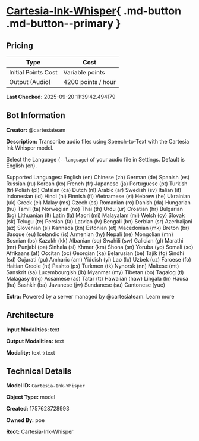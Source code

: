 # [Cartesia-Ink-Whisper](https://poe.com/Cartesia-Ink-Whisper){ .md-button .md-button--primary }

## Pricing

| Type | Cost |
|------|------|
| Initial Points Cost | Variable points |
| Output (Audio) | 4200 points / hour |

**Last Checked:** 2025-09-20 11:39:42.494179


## Bot Information

**Creator:** @cartesiateam

**Description:** Transcribe audio files using Speech-to-Text with the Cartesia Ink Whisper model.

Select the Language (`--language`) of your audio file in Settings. Default is English (en).

Supported Languages:
English (en)
Chinese (zh)
German (de)
Spanish (es)
Russian (ru)
Korean (ko)
French (fr)
Japanese (ja)
Portuguese (pt)
Turkish (tr)
Polish (pl)
Catalan (ca)
Dutch (nl)
Arabic (ar)
Swedish (sv)
Italian (it)
Indonesian (id)
Hindi (hi)
Finnish (fi)
Vietnamese (vi)
Hebrew (he)
Ukrainian (uk)
Greek (el)
Malay (ms)
Czech (cs)
Romanian (ro)
Danish (da)
Hungarian (hu)
Tamil (ta)
Norwegian (no)
Thai (th)
Urdu (ur)
Croatian (hr)
Bulgarian (bg)
Lithuanian (lt)
Latin (la)
Maori (mi)
Malayalam (ml)
Welsh (cy)
Slovak (sk)
Telugu (te)
Persian (fa)
Latvian (lv)
Bengali (bn)
Serbian (sr)
Azerbaijani (az)
Slovenian (sl)
Kannada (kn)
Estonian (et)
Macedonian (mk)
Breton (br)
Basque (eu)
Icelandic (is)
Armenian (hy)
Nepali (ne)
Mongolian (mn)
Bosnian (bs)
Kazakh (kk)
Albanian (sq)
Swahili (sw)
Galician (gl)
Marathi (mr)
Punjabi (pa)
Sinhala (si)
Khmer (km)
Shona (sn)
Yoruba (yo)
Somali (so)
Afrikaans (af)
Occitan (oc)
Georgian (ka)
Belarusian (be)
Tajik (tg)
Sindhi (sd)
Gujarati (gu)
Amharic (am)
Yiddish (yi)
Lao (lo)
Uzbek (uz)
Faroese (fo)
Haitian Creole (ht)
Pashto (ps)
Turkmen (tk)
Nynorsk (nn)
Maltese (mt)
Sanskrit (sa)
Luxembourgish (lb)
Myanmar (my)
Tibetan (bo)
Tagalog (tl)
Malagasy (mg)
Assamese (as)
Tatar (tt)
Hawaiian (haw)
Lingala (ln)
Hausa (ha)
Bashkir (ba)
Javanese (jw)
Sundanese (su)
Cantonese (yue)

**Extra:** Powered by a server managed by @cartesiateam. Learn more


## Architecture

**Input Modalities:** text

**Output Modalities:** text

**Modality:** text->text


## Technical Details

**Model ID:** `Cartesia-Ink-Whisper`

**Object Type:** model

**Created:** 1757628728993

**Owned By:** poe

**Root:** Cartesia-Ink-Whisper
